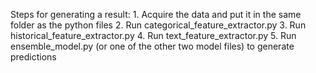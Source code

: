Steps for generating a result:
	1. Acquire the data and put it in the same folder as the python files
	2. Run categorical_feature_extractor.py
	3. Run historical_feature_extractor.py
	4. Run text_feature_extractor.py
	5. Run ensemble_model.py (or one of the other two model files) to generate predictions

